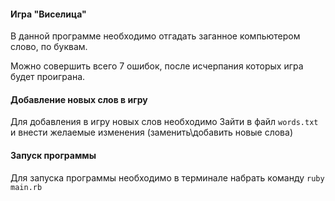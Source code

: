 #### Игра "Виселица"

В данной программе необходимо отгадать заганное компьютером слово, по буквам.

Можно совершить всего 7 ошибок, после исчерпания которых игра будет проиграна.

#### Добавление новых слов в игру

Для добавления в игру новых слов необходимо Зайти в файл `words.txt` и внести желаемые изменения (заменить\добавить новые слова)

#### Запуск программы

Для запуска программы необходимо в терминале набрать команду `ruby main.rb`
